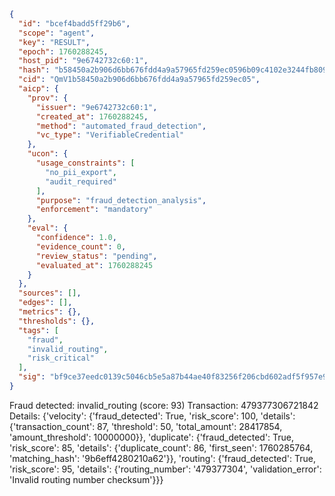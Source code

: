 ```json
{
  "id": "bcef4badd5ff29b6",
  "scope": "agent",
  "key": "RESULT",
  "epoch": 1760288245,
  "host_pid": "9e6742732c60:1",
  "hash": "b58450a2b906d6bb676fdd4a9a57965fd259ec0596b09c4102e3244fb809a968",
  "cid": "QmV1b58450a2b906d6bb676fdd4a9a57965fd259ec05",
  "aicp": {
    "prov": {
      "issuer": "9e6742732c60:1",
      "created_at": 1760288245,
      "method": "automated_fraud_detection",
      "vc_type": "VerifiableCredential"
    },
    "ucon": {
      "usage_constraints": [
        "no_pii_export",
        "audit_required"
      ],
      "purpose": "fraud_detection_analysis",
      "enforcement": "mandatory"
    },
    "eval": {
      "confidence": 1.0,
      "evidence_count": 0,
      "review_status": "pending",
      "evaluated_at": 1760288245
    }
  },
  "sources": [],
  "edges": [],
  "metrics": {},
  "thresholds": {},
  "tags": [
    "fraud",
    "invalid_routing",
    "risk_critical"
  ],
  "sig": "bf9ce37eedc0139c5046cb5e5a87b44ae40f83256f206cbd602adf5f957e9aae"
}
```

Fraud detected: invalid_routing (score: 93)
Transaction: 479377306721842
Details: {'velocity': {'fraud_detected': True, 'risk_score': 100, 'details': {'transaction_count': 87, 'threshold': 50, 'total_amount': 28417854, 'amount_threshold': 10000000}}, 'duplicate': {'fraud_detected': True, 'risk_score': 85, 'details': {'duplicate_count': 86, 'first_seen': 1760285764, 'matching_hash': '9b6eff4280210a62'}}, 'routing': {'fraud_detected': True, 'risk_score': 95, 'details': {'routing_number': '479377304', 'validation_error': 'Invalid routing number checksum'}}}